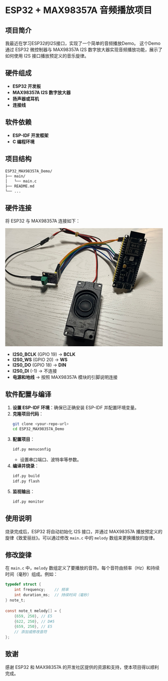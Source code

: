 # ESP32 + MAX98357A 音频播放项目

## 项目简介

我最近在学习ESP32的I2S接口，实现了一个简单的音频播放Demo。
这个Demo通过 ESP32 微控制器与 MAX98357A I2S 数字放大器实现音频播放功能，展示了如何使用 I2S 接口播放预定义的音乐旋律。

## 硬件组成

- **ESP32 开发板**
- **MAX98357A I2S 数字放大器**
- **扬声器或耳机**
- **连接线**

## 软件依赖

- **ESP-IDF 开发框架**
- **C 编程环境**

## 项目结构

```
ESP32_MAX98357A_Demo/
├── main/
│   └── main.c
├── README.md
└── ...
```

## 硬件连接

将 ESP32 与 MAX98357A 连接如下：

![这是一个硬件连线图](img.jpg)

- **I2S0_BCLK** (GPIO 19) -> **BCLK**
- **I2S0_WS** (GPIO 20) -> **WS**
- **I2S0_DO** (GPIO 18) -> **DIN**
- **I2S0_DI** (-1) -> 不连接
- **电源和地线** -> 按照 MAX98357A 模块的引脚说明连接

## 软件配置与编译

1. **设置 ESP-IDF 环境**：确保已正确安装 ESP-IDF 并配置环境变量。
2. **克隆项目代码**：
   ```bash
   git clone <your-repo-url>
   cd ESP32_MAX98357A_Demo
   ```
3. **配置项目**：
   ```bash
   idf.py menuconfig
   ```
   - 设置串口端口、波特率等参数。
4. **编译并烧录**：
   ```bash
   idf.py build
   idf.py flash
   ```
5. **监视输出**：
   ```bash
   idf.py monitor
   ```

## 使用说明

烧录完成后，ESP32 将自动初始化 I2S 接口，并通过 MAX98357A 播放预定义的旋律《致爱丽丝》。可以通过修改 `main.c` 中的 `melody` 数组来更换播放的旋律。

## 修改旋律

在 `main.c` 中，`melody` 数组定义了要播放的音符。每个音符由频率（Hz）和持续时间（毫秒）组成。例如：

```c
typedef struct {
    int frequency;    // 频率
    int duration_ms;  // 持续时间（毫秒）
} note_t;

const note_t melody[] = {
    {659, 250}, // E5
    {622, 250}, // D#5
    {659, 250}, // E5
    // 添加或修改音符
};
```

## 致谢

感谢 ESP32 和 MAX98357A 的开发社区提供的资源和支持，使本项目得以顺利完成。
